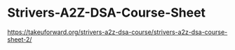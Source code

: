 # Strivers-A2Z-DSA-Course-Sheet
https://takeuforward.org/strivers-a2z-dsa-course/strivers-a2z-dsa-course-sheet-2/
